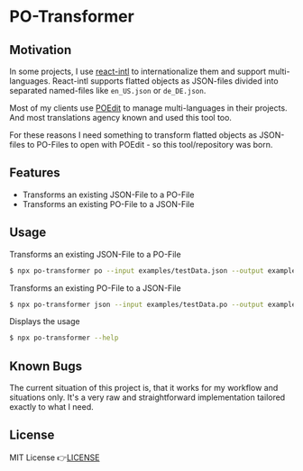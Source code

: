 # PO-Transformer

## Motivation

In some projects, I use [react-intl](https://github.com/formatjs/react-intl) to internationalize them and support multi-languages. React-intl supports flatted objects as JSON-files divided into separated named-files like `en_US.json` or `de_DE.json`.

Most of my clients use [POEdit](https://poedit.net) to manage multi-languages in their projects. And most translations agency known and used this tool too.

For these reasons I need something to transform flatted objects as JSON-files to PO-Files to open with POEdit - so this tool/repository was born.

## Features

- Transforms an existing JSON-File to a PO-File
- Transforms an existing PO-File to a JSON-File

## Usage

Transforms an existing JSON-File to a PO-File

```bash
$ npx po-transformer po --input examples/testData.json --output examples/testData.po
```

Transforms an existing PO-File to a JSON-File

```bash
$ npx po-transformer json --input examples/testData.po --output examples/testData.json
```

Displays the usage

```bash
$ npx po-transformer --help
```

## Known Bugs

The current situation of this project is, that it works for my workflow and situations only. It's a very raw and straightforward implementation tailored exactly to what I need.

## License

MIT License 👉[LICENSE](LICENSE)
